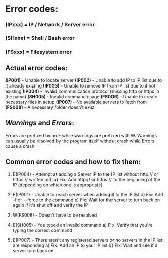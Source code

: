 # Error codes:

### (IPxxx) = IP / Network / Server error
### (SHxxx) = Shell / Bash error
### (FSxxx) = Filesystem error

## Actual error codes:
**(IP001)** - Unable to locate server
**(IP002)** - Unable to add IP to IP list due to it already existing
**(IP003)** - Unable to remove IP from IP list due to it not existing
**(IP004)** - Invalid communication protocol (missing http or https in the name)
**(SH005)** - Invalid command usage
**(FS006)** - Unable to create necessary files in setup
**(IP007)** - No available servers to fetch from
**(FS008)** - A necessary folder doesn't exist


## *Warnings* and *Errors*:
Errors are prefixed by an E while warnings are prefixed with W. Warnings can usually be resolved by the program itself without crash while Errors cause a crash

## Common error codes and how to fix them:
1. E(IP004) - Attempt at adding a Server IP to the IP list without http:// or https:// written out. 
a) Fix: Add http:// or https:// to the beginning of the IP (depending on which one is appropriate)

2. E(IP001) - Unable to reach server when adding it to the IP list
a) Fix: Add -f or --force to the command
b) Fix: Wait for the server to turn back on again if it's shut off and verify the IP

3. W(FS008) - Doesn't have to be resolved

4. E(SH005) - You typed an invalid command
a) Fix: Verify that you're typing the correct command

5. E(IP007) - There aren't any registered servers *or* no servers in the IP list are responding
a) Fix: Add an IP to your IP list
b) Fix: Wait and see if a server turn back on

